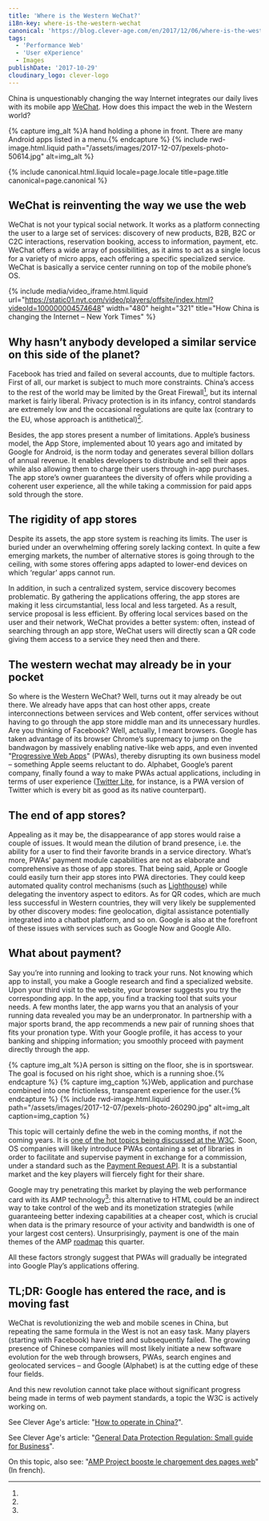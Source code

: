 ```yaml
---
title: 'Where is the Western WeChat?'
i18n-key: where-is-the-western-wechat
canonical: 'https://blog.clever-age.com/en/2017/12/06/where-is-the-western-wechat/'
tags:
  - 'Performance Web'
  - 'User eXperience'
  - Images
publishDate: '2017-10-29'
cloudinary_logo: clever-logo
---
```


China is unquestionably changing the way Internet integrates our daily lives
with its mobile app
[WeChat](https://blog.clever-age.com/en/2017/05/19/10-ways-to-leverage-wechat-for-your-business/).
How does this impact the web in the Western world?

{% capture img_alt %}A hand holding a phone in front. There are many Android
apps listed in a menu.{% endcapture %} {% include rwd-image.html.liquid
path="/assets/images/2017-12-07/pexels-photo-50614.jpg"
alt=img_alt
%}

<!-- more -->

{% include canonical.html.liquid
    locale=page.locale
    title=page.title
    canonical=page.canonical
%}

## WeChat is reinventing the way we use the web

WeChat is not your typical social network. It works as a platform connecting the
user to a large set of services: discovery of new products, B2B, B2C or C2C
interactions, reservation booking, access to information, payment, etc. WeChat
offers a wide array of possibilities, as it aims to act as a single locus for a
variety of micro apps, each offering a specific specialized service. WeChat is
basically a service center running on top of the mobile phone’s OS.

{% include media/video_iframe.html.liquid url="https://static01.nyt.com/video/players/offsite/index.html?videoId=100000004574648" width="480" height="321" title="How China is changing the Internet – New York Times" %}

## Why hasn’t anybody developed a similar service on this side of the planet?

Facebook has tried and failed on several accounts, due to multiple factors.
First of all, our market is subject to much more constraints. China’s access to
the rest of the world may be limited by the Great Firewall[^1], but its internal
market is fairly liberal. Privacy protection is in its infancy, control
standards are extremely low and the occasional regulations are quite lax
(contrary to the EU, whose approach is antithetical)[^2].

Besides, the app stores present a number of limitations. Apple’s business model,
the App Store, implemented about 10 years ago and imitated by Google for
Android, is the norm today and generates several billion dollars of annual
revenue. It enables developers to distribute and sell their apps while also
allowing them to charge their users through in-app purchases. The app store’s
owner guarantees the diversity of offers while providing a coherent user
experience, all the while taking a commission for paid apps sold through the
store.

## The rigidity of app stores

Despite its assets, the app store system is reaching its limits. The user is
buried under an overwhelming offering sorely lacking context. In quite a few
emerging markets, the number of alternative stores is going through to the
ceiling, with some stores offering apps adapted to lower-end devices on which
‘regular’ apps cannot run.

In addition, in such a centralized system, service discovery becomes
problematic. By gathering the applications offering, the app stores are making
it less circumstantial, less local and less targeted. As a result, service
proposal is less efficient. By offering local services based on the user and
their network, WeChat provides a better system: often, instead of searching
through an app store, WeChat users will directly scan a QR code giving them
access to a service they need then and there.

## The western wechat may already be in your pocket

So where is the Western WeChat? Well, turns out it may already be out there. We
already have apps that can host other apps, create interconnections between
services and Web content, offer services without having to go through the app
store middle man and its unnecessary hurdles. Are you thinking of Facebook?
Well, actually, I meant browsers. Google has taken advantage of its browser
Chrome’s supremacy to jump on the bandwagon by massively enabling native-like
web apps, and even invented
"[Progressive Web Apps](https://blog.clever-age.com/en/2017/03/23/progressive-web-apps-to-boost-your-services-ux/)"
(PWAs), thereby disrupting its own business model – something Apple seems
reluctant to do. Alphabet, Google’s parent company, finally found a way to make
PWAs actual applications, including in terms of user experience
([Twitter Lite](https://mobile.twitter.com/), for instance, is a PWA version of
Twitter which is every bit as good as its native counterpart).

## The end of app stores?

Appealing as it may be, the disappearance of app stores would raise a couple of
issues. It would mean the dilution of brand presence, i.e. the ability for a
user to find their favorite brands in a service directory. What’s more, PWAs’
payment module capabilities are not as elaborate and comprehensive as those of
app stores. That being said, Apple or Google could easily turn their app stores
into PWA directories. They could keep automated quality control mechanisms (such
as [Lighthouse](https://developers.google.com/web/tools/lighthouse/)) while
delegating the inventory aspect to editors. As for QR codes, which are much less
successful in Western countries, they will very likely be supplemented by other
discovery modes: fine geolocation, digital assistance potentially integrated
into a chatbot platform, and so on. Google is also at the forefront of these
issues with services such as Google Now and Google Allo.

## What about payment?

Say you’re into running and looking to track your runs. Not knowing which app to
install, you make a Google research and find a specialized website. Upon your
third visit to the website, your browser suggests you try the corresponding app.
In the app, you find a tracking tool that suits your needs. A few months later,
the app warns you that an analysis of your running data revealed you may be an
underpronator. In partnership with a major sports brand, the app recommends a
new pair of running shoes that fits your pronation type. With your Google
profile, it has access to your banking and shipping information; you smoothly
proceed with payment directly through the app.

{% capture img_alt %}A person is sitting on the floor, she is in sportswear. The
goal is focused on his right shoe, which is a running shoe.{% endcapture %}
{% capture img_caption %}Web, application and purchase combined into one
frictionless, transparent experience for the user.{% endcapture %}
{% include rwd-image.html.liquid
path="/assets/images/2017-12-07/pexels-photo-260290.jpg"
alt=img_alt
caption=img_caption
%}

This topic will certainly define the web in the coming months, if not the coming
years. It is
[one of the hot topics being discussed at the W3C](https://www.w3.org/Payments/ 'Web Payments at W3C: Making Payments Easy on the Web').
Soon, OS companies will likely introduce PWAs containing a set of libraries in
order to facilitate and supervise payment in exchange for a commission, under a
standard such as the
[Payment Request API](https://developers.google.com/web/fundamentals/payments/).
It is a substantial market and the key players will fiercely fight for their
share.

Google may try penetrating this market by playing the web performance card with
its AMP technology[^3]: this alternative to HTML could be an indirect way to
take control of the web and its monetization strategies (while guaranteeing
better indexing capabilities at a cheaper cost, which is crucial when data is
the primary resource of your activity and bandwidth is one of your largest cost
centers). Unsurprisingly, payment is one of the main themes of the AMP
[roadmap](https://www.ampproject.org/roadmap/) this quarter.

All these factors strongly suggest that PWAs will gradually be integrated into
Google Play’s applications offering.

## TL;DR: Google has entered the race, and is moving fast

WeChat is revolutionizing the web and mobile scenes in China, but repeating the
same formula in the West is not an easy task. Many players (starting with
Facebook) have tried and subsequently failed. The growing presence of Chinese
companies will most likely initiate a new software evolution for the web through
browsers, PWAs, search engines and geolocated services – and Google (Alphabet)
is at the cutting edge of these four fields.

And this new revolution cannot take place without significant progress being
made in terms of web payment standards, a topic the W3C is actively working on.

[^1]:

  See Clever Age's article:
  "[How to operate in China?](https://blog.clever-age.com/en/2014/07/28/how-to-operate-in-china/)".

[^2]:

  See Clever Age's article:
  "[General Data Protection Regulation: Small guide for Business](https://blog.clever-age.com/en/2017/01/19/general-data-protection-regulation-small-guide-for-business/)".

[^3]:

  On this topic, also see:
  "[AMP Project booste le chargement des pages web](https://blog.clever-age.com/fr/2016/02/08/amp-project-booste-le-chargement-des-pages-web/)"
  (In french).
